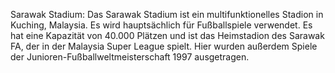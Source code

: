 Sarawak Stadium: Das Sarawak Stadium ist ein multifunktionelles Stadion in Kuching, Malaysia. Es wird hauptsächlich für Fußballspiele verwendet. Es hat eine Kapazität von 40.000 Plätzen und ist das Heimstadion des Sarawak FA, der in der Malaysia Super League spielt. Hier wurden außerdem Spiele der Junioren-Fußballweltmeisterschaft 1997 ausgetragen.
